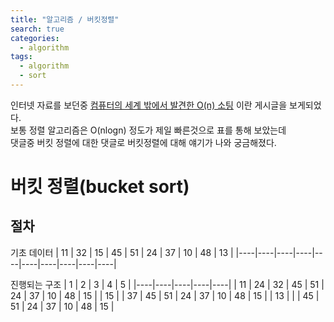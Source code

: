 ```yaml
---
title: "알고리즘 / 버킷정렬"
search: true
categories: 
  - algorithm
tags: 
  - algorithm
  - sort
---
```


인터넷 자료를 보던중 [컴퓨터의 세계 밖에서 발견한 O(n) 소팅](https://okky.kr/article/466103) 이란 게시글을 보게되었다.  
보통 정렬 알고리즘은 O(nlogn) 정도가 제일 빠른것으로 표를 통해 보았는데  
댓글중 버킷 정렬에 대한 댓글로 버킷정렬에 대해 얘기가 나와 궁금해졌다.

# 버킷 정렬(bucket sort)
## 절차
기초 데이터
| 11 | 32 | 15 | 45 | 51 | 24 | 37 | 10 | 48 | 13 |
|----|----|----|----|----|----|----|----|----|----|

진행되는 구조
| 1  | 2  | 3  | 4  | 5  | 
|----|----|----|----|----|
| 11 | 24 | 32 | 45 | 51 | 24 | 37 | 10 | 48 | 15 |
| 15 |    | 37 | 45 | 51 | 24 | 37 | 10 | 48 | 15 |
| 13 |    |    | 45 | 51 | 24 | 37 | 10 | 48 | 15 |
<!--stackedit_data:
eyJoaXN0b3J5IjpbLTE2NTIyMTQ4MTIsLTE5NzUzODY4NDddfQ
==
-->